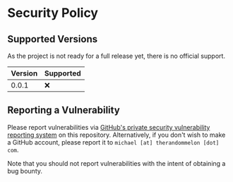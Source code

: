 # Security Policy

## Supported Versions
As the project is not ready for a full release yet, there is no official support.

| Version | Supported          |
| ------- | ------------------ |
| 0.0.1   | :x:                |

## Reporting a Vulnerability

Please report vulnerabilities via [GitHub's private security vulnerability reporting system](https://github.com/TheRandomMelon/OpenTurntable/security/advisories) on this repository. Alternatively, if you don't wish to make a GitHub account, please report it to `michael [at] therandommelon [dot] com`.

Note that you should not report vulnerabilities with the intent of obtaining a bug bounty.
